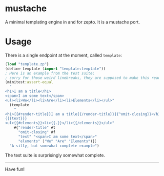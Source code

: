 # mustache

A minimal templating engine in and for zepto.
It is a mustache port.

# Usage

There is a single endpoint at the moment, called `template`:
```clojure
(load "template.zp")
(define template (import "template:template"))
; Here is an example from the test suite;
; sorry for those weird linebreaks, they are supposed to make this readable
(minitest:assert-equal
  "
<h1>I am a title</h1>
<span>I am some text</span>
<ul><li>We</li><li>Are</li><li>Elements</li></ul>"
  (template
    "
<h1>{{#render-title}}I am a title{{/render-title}}{{^omit-closing}}</h1>{{/omit-closing}}
{{{text}}}
<ul>{{#elements}}<li>{{.}}</li>{{/elements}}</ul>"
    #{"render-title" #t
      "omit-closing" #f
      "text" "<span>I am some text</span>"
      "elements" ("We" "Are" "Elements")})
  "A silly, but somewhat complete example")
```

The test suite is surprisingly somewhat complete.

<hr/>
Have fun!
